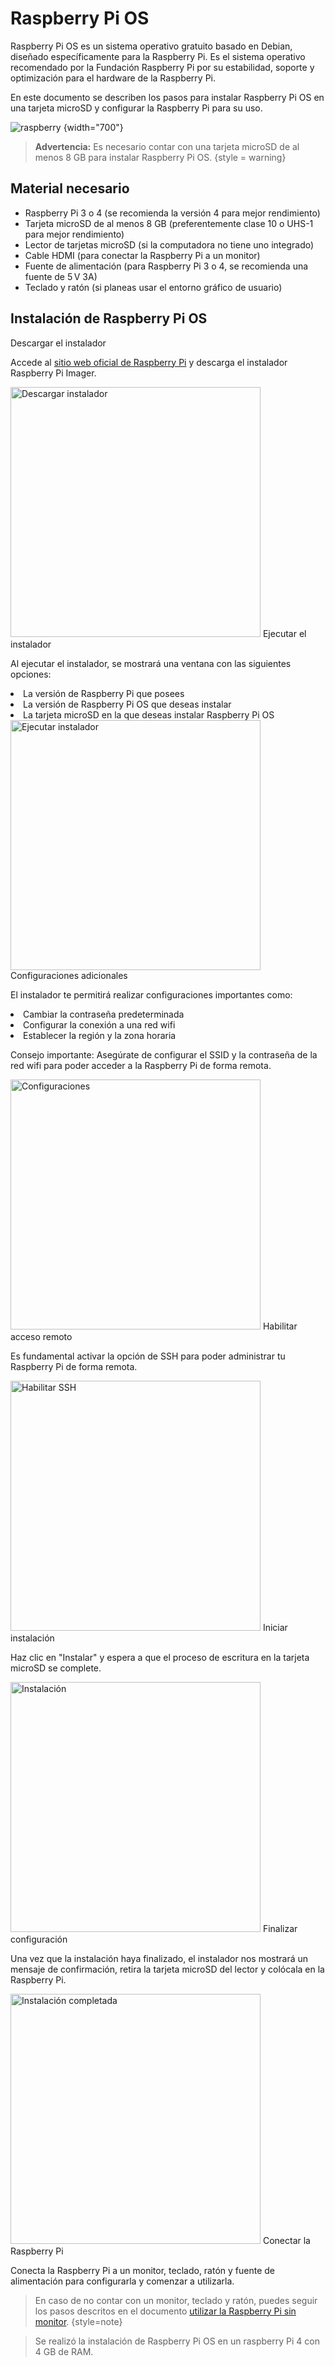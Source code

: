 # Raspberry Pi OS

Raspberry Pi OS es un sistema operativo gratuito basado en Debian, diseñado específicamente para la Raspberry Pi. Es el sistema operativo recomendado por la Fundación Raspberry Pi por su estabilidad, soporte y optimización para el hardware de la Raspberry Pi.

En este documento se describen los pasos para instalar Raspberry Pi OS en una tarjeta microSD y configurar la Raspberry Pi para su uso.

![raspberry](raspberryPi.png) {width="700"}

> **Advertencia:** Es necesario contar con una tarjeta microSD de al menos 8 GB para instalar Raspberry Pi OS.
> {style = warning}

## Material necesario

- Raspberry Pi 3 o 4 (se recomienda la versión 4 para mejor rendimiento)
- Tarjeta microSD de al menos 8 GB (preferentemente clase 10 o UHS-1 para mejor rendimiento)
- Lector de tarjetas microSD (si la computadora no tiene uno integrado)
- Cable HDMI (para conectar la Raspberry Pi a un monitor)
- Fuente de alimentación (para Raspberry Pi 3 o 4, se recomienda una fuente de 5 V 3A)
- Teclado y ratón (si planeas usar el entorno gráfico de usuario)

## Instalación de Raspberry Pi OS
<procedure title ="Pasos para instalar Raspberry Pi OS en la tarjeta microSD" id = "Instalar-Pi-OS" type="steps">
    <step>
        <control>Descargar el instalador</control>
        <p> Accede al <a href="https://www.raspberrypi.com/software/" summary="Sitio oficial para descargar el instalador de Raspberry Pi OS">sitio web oficial de Raspberry Pi</a> y descarga el instalador Raspberry Pi Imager. </p>
        <img src="descargarInstalador.png" alt="Descargar instalador" width="400" border-effect="rounded" thumbnail="true"/>
    </step>
    <step>
        <control>Ejecutar el instalador</control>
        <p> Al ejecutar el instalador, se mostrará una ventana con las siguientes opciones: </p>
        <list type="bullet">
            <li>La versión de Raspberry Pi que posees</li>
            <li>La versión de Raspberry Pi OS que deseas instalar</li>
            <li>La tarjeta microSD en la que deseas instalar Raspberry Pi OS</li>
        </list>
        <img src="ejecutarInstalador.png" alt="Ejecutar instalador" width="400" border-effect="rounded" thumbnail="true"/>
    </step>
    <step>
        <control>Configuraciones adicionales</control>
        <p> El instalador te permitirá realizar configuraciones importantes como: </p>
        <list type="bullet">
            <li>Cambiar la contraseña predeterminada</li>
            <li>Configurar la conexión a una red wifi</li>
            <li>Establecer la región y la zona horaria</li>
        </list>
        <note>
            <p style="note"><control>Consejo importante:</control> Asegúrate de configurar el SSID y la contraseña de la red wifi para poder acceder a la Raspberry Pi de forma remota.</p>
        </note>
        <img src="configuraciones.png" alt="Configuraciones" width="400" border-effect="rounded" thumbnail="true"/>
    </step>
    <step>
        <control>Habilitar acceso remoto</control>
        <p> Es fundamental activar la opción de SSH para poder administrar tu Raspberry Pi de forma remota.</p>
        <img src="habilitarSSH.png" alt="Habilitar SSH" width="400" border-effect="rounded" thumbnail="true"/>
    </step>
    <step>
        <control>Iniciar instalación</control>
        <p> Haz clic en "Instalar" y espera a que el proceso de escritura en la tarjeta microSD se complete. </p>
        <img src="escribirSD.png" alt="Instalación" width="400" border-effect="rounded" thumbnail="true"/>
    </step>
    <step>
        <control>Finalizar configuración</control>
        <p> Una vez que la instalación haya finalizado, el instalador nos mostrará un mensaje de confirmación, retira la tarjeta microSD del lector y colócala en la Raspberry Pi. </p>
        <img src="instalacionCompletada.png" alt="Instalación completada" width="400" border-effect="rounded" thumbnail="true"/>
    </step>
    <step>
        <control>Conectar la Raspberry Pi</control>
        <p> Conecta la Raspberry Pi a un monitor, teclado, ratón y fuente de alimentación para configurarla y comenzar a utilizarla. </p>
    </step>
</procedure>

> En caso de no contar con un monitor, teclado y ratón, puedes seguir los pasos descritos en el documento [utilizar la Raspberry Pi sin monitor](Utilizar-Raspberry-Pi-sin-monitor.md).
> {style=note}

> Se realizó la instalación de Raspberry Pi OS en un raspberry Pi 4 con 4 GB de RAM.